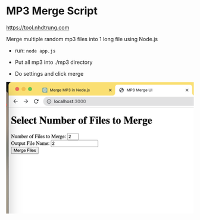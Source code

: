 # MP3 Merge Script
https://tool.nhdtrung.com

Merge multiple random mp3 files into 1 long file using Node.js
- run: `node app.js`

- Put all mp3 into ./mp3 directory
- Do settings and click merge

![Settings](./images/main-page.png)

